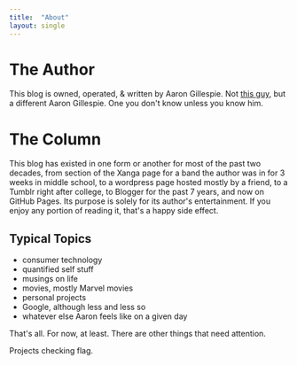 ```yaml
---
title:  "About"
layout: single
---
```


# The Author

This blog is owned, operated, & written by Aaron Gillespie. Not [this guy](https://en.wikipedia.org/wiki/Aaron_Gillespie), but a different Aaron Gillespie. One you don't know unless you know him.

# The Column

This blog has existed in one form or another for most of the past two decades, from section of the Xanga page for a band the author was in for 3 weeks in middle school, to a wordpress page hosted mostly by a friend, to a Tumblr right after college, to Blogger for the past 7 years, and now on GitHub Pages. Its purpose is solely for its author's entertainment. If you enjoy any portion of reading it, that's a happy side effect.

## Typical Topics

- consumer technology
- quantified self stuff
- musings on life
- movies, mostly Marvel movies
- personal projects
- Google, although less and less so
- whatever else Aaron feels like on a given day

That's all. For now, at least. There are other things that need attention.

Projects checking flag.